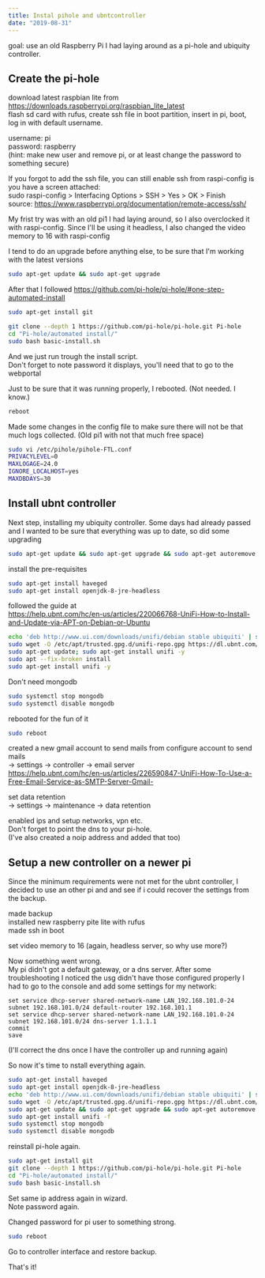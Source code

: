 ```yaml
---
title: Instal pihole and ubntcontroller
date: "2019-08-31"
---
```


goal: use an old Raspberry Pi I had laying around as a pi-hole and ubiquity controller.

<!-- end -->

## Create the pi-hole

download latest raspbian lite from  
<https://downloads.raspberrypi.org/raspbian_lite_latest>  
flash sd card with rufus, create ssh file in boot partition, insert in pi, boot, log in with default username.

username: pi  
password: raspberry  
(hint: make new user and remove pi, or at least change the password to something secure)

If you forgot to add the ssh file, you can still enable ssh from raspi-config is you have a screen attached:  
sudo raspi-config > Interfacing Options > SSH > Yes > OK > Finish  
source: <https://www.raspberrypi.org/documentation/remote-access/ssh/>

My frist try was with an old pi1 I had laying around, so I also overclocked it with raspi-config. Since I'll be using it headless, I also changed the video memory to 16 with raspi-config

I tend to do an upgrade before anything else, to be sure that I'm working with the latest versions

```bash
sudo apt-get update && sudo apt-get upgrade
```

After that I followed <https://github.com/pi-hole/pi-hole/#one-step-automated-install>

```bash
sudo apt-get install git

git clone --depth 1 https://github.com/pi-hole/pi-hole.git Pi-hole
cd "Pi-hole/automated install/"
sudo bash basic-install.sh
```

And we just run trough the install script.  
Don't forget to note password it displays, you'll need that to go to the webportal

Just to be sure that it was running properly, I rebooted. (Not needed. I know.)

```bash
reboot
```

Made some changes in the config file to make sure there will not be that much logs collected. (Old pi1 with not that much free space)

```bash
sudo vi /etc/pihole/pihole-FTL.conf
PRIVACYLEVEL=0
MAXLOGAGE=24.0
IGNORE_LOCALHOST=yes
MAXDBDAYS=30
```

## Install ubnt controller

Next step, installing my ubiquity controller.
Some days had already passed and I wanted to be sure that everything was up to date, so did some upgrading

```bash
sudo apt-get update && sudo apt-get upgrade && sudo apt-get autoremove && sudo apt-get autoclean
```

install the pre-requisites

```bash
sudo apt-get install haveged
sudo apt-get install openjdk-8-jre-headless
```

followed the guide at  
<https://help.ubnt.com/hc/en-us/articles/220066768-UniFi-How-to-Install-and-Update-via-APT-on-Debian-or-Ubuntu>

```bash
echo 'deb http://www.ui.com/downloads/unifi/debian stable ubiquiti' | sudo tee /etc/apt/sources.list.d/100-ubnt-unifi.list
sudo wget -O /etc/apt/trusted.gpg.d/unifi-repo.gpg https://dl.ubnt.com/unifi/unifi-repo.gpg
sudo apt-get update; sudo apt-get install unifi -y
sudo apt --fix-broken install
sudo apt-get install unifi -y
```

Don't need mongodb

```bash
sudo systemctl stop mongodb
sudo systemctl disable mongodb
```

rebooted for the fun of it

```bash
sudo reboot
```

created a new gmail account to send mails from
configure account to send mails  
-> settings -> controller -> email server  
<https://help.ubnt.com/hc/en-us/articles/226590847-UniFi-How-To-Use-a-Free-Email-Service-as-SMTP-Server-Gmail->

set data retention  
-> settings -> maintenance -> data retention

enabled ips and setup networks, vpn etc.  
Don't forget to point the dns to your pi-hole.  
(I've also created a noip address and added that too)

## Setup a new controller on a newer pi

Since the minimum requirements were not met for the ubnt controller, I decided to use an other pi and and see if i could recover the settings from the backup.

made backup  
installed new raspberry pite lite with rufus  
made ssh in boot

set video memory to 16 (again, headless server, so why use more?)

Now something went wrong.  
My pi didn't got a default gateway, or a dns server. After some troubleshooting I noticed the usg didn't have those configured properly
I had to go to the console and add some settings for my network:

```
set service dhcp-server shared-network-name LAN_192.168.101.0-24 subnet 192.168.101.0/24 default-router 192.168.101.1
set service dhcp-server shared-network-name LAN_192.168.101.0-24 subnet 192.168.101.0/24 dns-server 1.1.1.1
commit
save
```

(I'll correct the dns once I have the controller up and running again)

So now it's time to nstall everything again.

```bash
sudo apt-get install haveged
sudo apt-get install openjdk-8-jre-headless
echo 'deb http://www.ui.com/downloads/unifi/debian stable ubiquiti' | sudo tee /etc/apt/sources.list.d/100-ubnt-unifi.list
sudo wget -O /etc/apt/trusted.gpg.d/unifi-repo.gpg https://dl.ubnt.com/unifi/unifi-repo.gpg
sudo apt-get update && sudo apt-get upgrade && sudo apt-get autoremove && sudo apt-get autoclean
sudo apt-get install unifi -f
sudo systemctl stop mongodb
sudo systemctl disable mongodb
```

reinstall pi-hole again.

```bash
sudo apt-get install git
git clone --depth 1 https://github.com/pi-hole/pi-hole.git Pi-hole
cd "Pi-hole/automated install/"
sudo bash basic-install.sh
```

Set same ip address again in wizard.  
Note password again.

Changed password for pi user to something strong.

```bash
sudo reboot
```

Go to controller interface and restore backup.

That's it!
